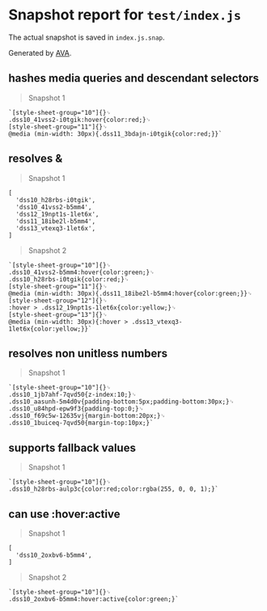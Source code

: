 # Snapshot report for `test/index.js`

The actual snapshot is saved in `index.js.snap`.

Generated by [AVA](https://ava.li).

## hashes media queries and descendant selectors

> Snapshot 1

    `[style-sheet-group="10"]{}␊
    .dss10_41vss2-i0tgik:hover{color:red;}␊
    [style-sheet-group="11"]{}␊
    @media (min-width: 30px){.dss11_3bdajn-i0tgik{color:red;}}`

## resolves &

> Snapshot 1

    [
      'dss10_h28rbs-i0tgik',
      'dss10_41vss2-b5mm4',
      'dss12_19npt1s-1let6x',
      'dss11_18ibe2l-b5mm4',
      'dss13_vtexq3-1let6x',
    ]

> Snapshot 2

    `[style-sheet-group="10"]{}␊
    .dss10_41vss2-b5mm4:hover{color:green;}␊
    .dss10_h28rbs-i0tgik{color:red;}␊
    [style-sheet-group="11"]{}␊
    @media (min-width: 30px){.dss11_18ibe2l-b5mm4:hover{color:green;}}␊
    [style-sheet-group="12"]{}␊
    :hover > .dss12_19npt1s-1let6x{color:yellow;}␊
    [style-sheet-group="13"]{}␊
    @media (min-width: 30px){:hover > .dss13_vtexq3-1let6x{color:yellow;}}`

## resolves non unitless numbers

> Snapshot 1

    `[style-sheet-group="10"]{}␊
    .dss10_1jb7ahf-7qvd50{z-index:10;}␊
    .dss10_aasunh-5m4d0v{padding-bottom:5px;padding-bottom:30px;}␊
    .dss10_u84hpd-epw9f3{padding-top:0;}␊
    .dss10_f69c5w-12635vj{margin-bottom:20px;}␊
    .dss10_1buiceq-7qvd50{margin-top:10px;}`

## supports fallback values

> Snapshot 1

    `[style-sheet-group="10"]{}␊
    .dss10_h28rbs-aulp3c{color:red;color:rgba(255, 0, 0, 1);}`

## can use :hover:active

> Snapshot 1

    [
      'dss10_2oxbv6-b5mm4',
    ]

> Snapshot 2

    `[style-sheet-group="10"]{}␊
    .dss10_2oxbv6-b5mm4:hover:active{color:green;}`

